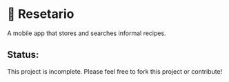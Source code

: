# 🍝 Resetario

A mobile app that stores and searches informal recipes.

## Status:
This project is incomplete. Please feel free to fork this project or contribute!

